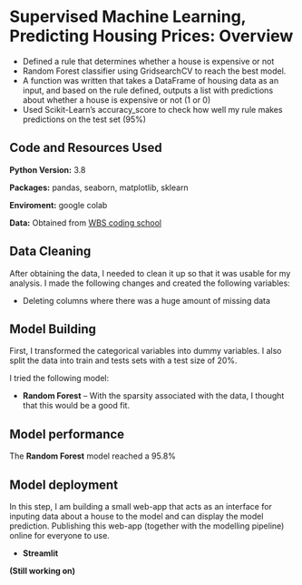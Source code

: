 # Supervised Machine Learning, Predicting Housing Prices: Overview

* Defined a rule that determines whether a house is expensive or not
* Random Forest classifier using GridsearchCV to reach the best model.
* A function was written that takes a DataFrame of housing data as an input, and based on the rule defined, outputs a list with predictions about whether a house is expensive or not (1 or 0)
* Used Scikit-Learn’s accuracy_score to check how well my rule makes predictions on the test set (95%)

## Code and Resources Used

**Python Version:** 3.8

**Packages:** pandas, seaborn, matplotlib, sklearn

**Enviroment:** google colab

**Data:** Obtained from [WBS coding school](https://www.wbscodingschool.com/)


## Data Cleaning

After obtaining the data, I needed to clean it up so that it was usable for my analysis. I made the following changes and created the following variables:

* Deleting columns where there was a huge amount of missing data

## Model Building

First, I transformed the categorical variables into dummy variables. I also split the data into train and tests sets with a test size of 20%.

I tried the following model:

* **Random Forest** – With the sparsity associated with the data, I thought that this would be a good fit.

## Model performance

The **Random Forest** model reached a 95.8%

## Model deployment

In this step, I am building a small web-app that acts as an interface for inputing data about a house to the model and can display the model prediction.
Publishing this web-app (together with the modelling pipeline) online for everyone to use.

* **Streamlit**

**(Still working on)**















